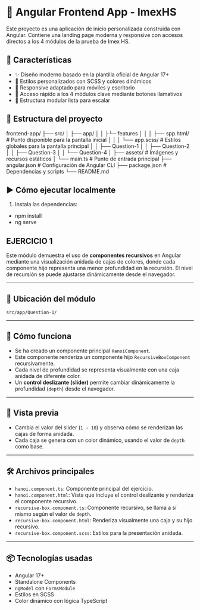 # 🧪 Angular Frontend App - ImexHS

Este proyecto es una aplicación de inicio personalizada construida con Angular. Contiene una landing page moderna y responsive con accesos directos a los 4 módulos de la prueba de Imex HS.

## 🚀 Características

- ✨ Diseño moderno basado en la plantilla oficial de Angular 17+
- 🎨 Estilos personalizados con SCSS y colores dinámicos
- 📱 Responsive adaptado para móviles y escritorio
- 🔗 Acceso rápido a los 4 módulos clave mediante botones llamativos
- 🧭 Estructura modular lista para escalar

## 📁 Estructura del proyecto

frontend-app/
├── src/ 
│ ├── app/
│ │  ├└─ features
│ │  │    ├── spp.html/ # Punto disponible para la pantalla inicial
│ │  │    └── app.scss/ # Estilos globales para la pantalla principal
│ │  ├── Question-1
│ │  ├── Question-2
│ │  ├── Question-3
│ │  └── Question-4
│ ├── assets/ # Imágenes y recursos estáticos
│ └── main.ts # Punto de entrada principal
├── angular.json # Configuración de Angular CLI
├── package.json # Dependencias y scripts
└── README.md

## ▶️ Cómo ejecutar localmente

1. Instala las dependencias:

- npm install
- ng serve


## EJERCICIO 1

Este módulo demuestra el uso de **componentes recursivos** en Angular mediante una visualización anidada de cajas de colores, donde cada componente hijo representa una menor profundidad en la recursión. El nivel de recursión se puede ajustarse dinámicamente desde el navegador.

---

## 📂 Ubicación del módulo

`src/app/Question-1/`

---

## 🚀 Cómo funciona

- Se ha creado un componente principal `HanoiComponent`.
- Este componente renderiza un componente hijo `RecursiveBoxComponent` recursivamente.
- Cada nivel de profundidad se representa visualmente con una caja anidada de diferente color.
- Un **control deslizante (slider)** permite cambiar dinámicamente la profundidad (`depth`) desde el navegador.

---

## 📸 Vista previa

- Cambia el valor del slider (`1 - 10`) y observa cómo se renderizan las cajas de forma anidada.
- Cada caja se genera con un color dinámico, usando el valor de `depth` como base.

---

## 🛠️ Archivos principales

- `hanoi.component.ts`: Componente principal del ejercicio.
- `hanoi.component.html`: Vista que incluye el control deslizante y renderiza el componente recursivo.
- `recursive-box.component.ts`: Componente recursivo, se llama a sí mismo según el valor de `depth`.
- `recursive-box.component.html`: Renderiza visualmente una caja y su hijo recursivo.
- `recursive-box.component.scss`: Estilos para la presentación anidada.

---

## 📦 Tecnologías usadas

- Angular 17+
- Standalone Components
- `ngModel` con `FormsModule`
- Estilos en SCSS
- Color dinámico con lógica TypeScript


